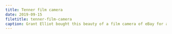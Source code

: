 ```yaml
---
title: Tenner film camera
date: 2019-09-15
filetitle: tenner-film-camera
caption: Grant Elliot bought this beauty of a film camera of eBay for a tenner 😳🤑.
---
```

